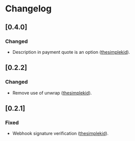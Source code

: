 # Changelog

<!-- All notable changes to this project will be documented in this file. -->

<!-- The format is based on [Keep a Changelog](https://keepachangelog.com/en/1.1.0/), -->
<!-- and this project adheres to [Semantic Versioning](https://semver.org/spec/v2.0.0.html). -->

<!-- Template

## [Unreleased]

### Summary

### Changed

### Added

### Fixed

### Removed

-->

## [0.4.0]
### Changed
- Description in payment quote is an option ([thesimplekid]).


## [0.2.2]
### Changed
- Remove use of unwrap ([thesimplekid]).

## [0.2.1]
### Fixed
- Webhook signature verification ([thesimplekid]).



<!-- Contributors -->
[thesimplekid]: https://github.com/thesimplekid

